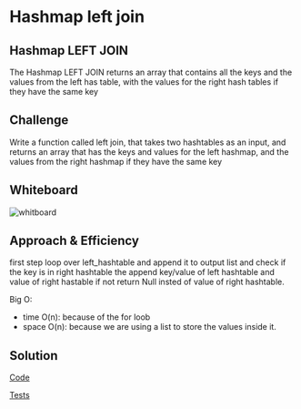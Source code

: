 # Hashmap left join


## Hashmap LEFT JOIN

The Hashmap LEFT JOIN returns an array that contains all the keys and the values from the left has table, with the values for the right hash tables if they have the same key

## Challenge

Write a function called left join, that takes two hashtables as an input, and returns an array that has the keys and values for the left hashmap, and the values from the right hashmap if they have the same key

## Whiteboard

![whitboard](./hashmap-left-join.png)

## Approach & Efficiency

first step loop over left_hashtable and append it to output list and check if the key is in right hashtable the append key/value of left hashtable and value of right hastable if not  return Null insted of value of right hashtable.

Big O:

- time O(n): because of the for loob
- space O(n): because we are using a list to store the values inside it.

## Solution

[Code](./left_join.py)

[Tests](./left_join_tests.py)